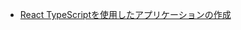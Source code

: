 - [React TypeScriptを使用したアプリケーションの作成](https://good-yuuta.hatenablog.com/entry/2022/08/12/081844?_ga=2.130045448.665084495.1660252211-1524494941.1630950902)